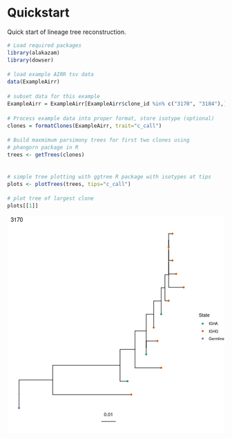 # Quickstart

Quick start of lineage tree reconstruction.


```r
# Load required packages
library(alakazam)
library(dowser)

# load example AIRR tsv data
data(ExampleAirr)

# subset data for this example
ExampleAirr = ExampleAirr[ExampleAirr$clone_id %in% c("3170", "3184"),]

# Process example data into proper format, store isotype (optional)
clones = formatClones(ExampleAirr, trait="c_call")

# Build maxmimum parsimony trees for first two clones using 
# phangorn package in R
trees <- getTrees(clones)


# simple tree plotting with ggtree R package with isotypes at tips
plots <- plotTrees(trees, tips="c_call")

# plot tree of largest clone
plots[[1]]
```

![plot of chunk Quickstart-Vignette-1](figure/Quickstart-Vignette-1-1.png)

